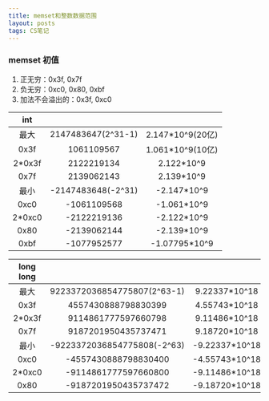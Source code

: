 ```yaml
---
title: memset和整数数据范围
layout: posts
tags: CS笔记
---
```


### memset 初值

1. 正无穷：0x3f, 0x7f
1. 负无穷：0xc0, 0x80, 0xbf
1. 加法不会溢出的：0x3f, 0xc0


|int|||
| :----------: | :----------: | :----------: |
|最大|2147483647(2^31-1)|2.147\*10^9(20亿)|
|0x3f|1061109567|1.061\*10^9(10亿)|
|2\*0x3f|2122219134|2.122\*10^9|
|0x7f|2139062143|2.139\*10^9|
|最小  | -2147483648(-2^31)  |-2.147\*10^9|
|0xc0  | -1061109568      |  -1.061\*10^9|
|2\*0xc0 |-2122219136    |    -2.122\*10^9|
|0x80  | -2139062144     | -2.139\*10^9|
|0xbf |  -1077952577      |  -1.07795\*10^9|

|long long|||
|:--:|:--:|:--:|
|最大  | 9223372036854775807(2^63-1) |  9.22337\*10^18 |
|0x3f |  4557430888798830399    |      4.55743\*10^18|
|2\*0x3f| 9114861777597660798 |         9.11486\*10^18|
|0x7f |  9187201950435737471       |   9.18720\*10^18|
|最小  | -9223372036854775808(-2^63)|  -9.22337\*10^18|
|0xc0  | -4557430888798830400     |   -4.55743\*10^18|
|2\*0xc0 |-9114861777597660800     |   -9.11486\*10^18|
|0x80  | -9187201950435737472    |    -9.18720\*10^18|

